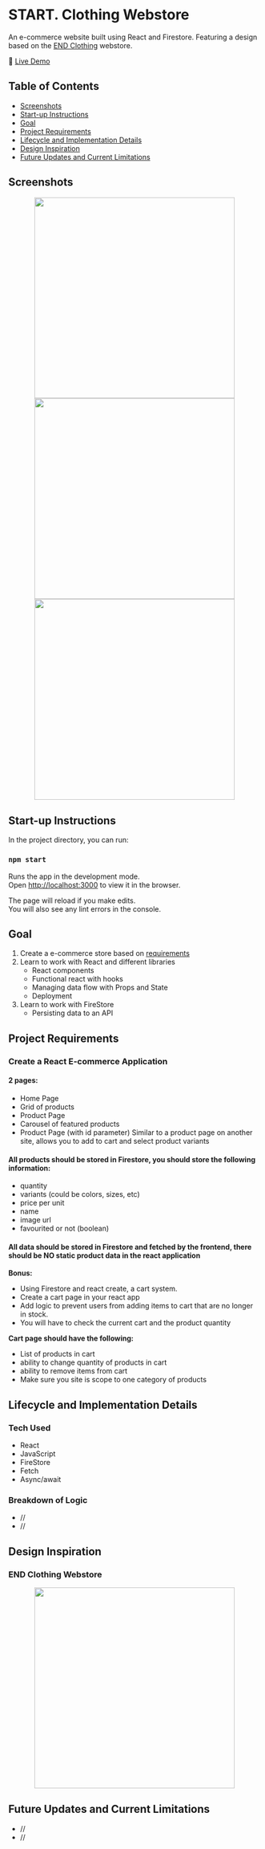 # START. Clothing Webstore

An e-commerce website built using React and Firestore. Featuring a design based on the [END Clothing](https://www.endclothing.com/au) webstore.

🔗 [Live Demo](https://erikryan-s.github.io/start-clothing/)

## Table of Contents

-   [Screenshots](#screenshots)
-   [Start-up Instructions](#start-up-instructions)
-   [Goal](#goal)
-   [Project Requirements](#project-requirements)
-   [Lifecycle and Implementation Details](#lifecycle-and-implementation-details)
-   [Design Inspiration](#design-inspiration)
-   [Future Updates and Current Limitations](#future-updates-and-current-limitations)

## Screenshots

<p align="center">
    <img src="https://i.gyazo.com/52e6efb4dd80d5e2dbbc54b7d84895b2.jpg" height="400" width=auto>
    <img src="" height="400" width=auto>
    <img src="" height="400" width=auto>
</p>

## Start-up Instructions

In the project directory, you can run:

### `npm start`

Runs the app in the development mode.\
Open [http://localhost:3000](http://localhost:3000) to view it in the browser.

The page will reload if you make edits.\
You will also see any lint errors in the console.

## Goal

1. Create a e-commerce store based on [requirements](#project-requirements)
2. Learn to work with React and different libraries
    - React components
    - Functional react with hooks
    - Managing data flow with Props and State
    - Deployment
3. Learn to work with FireStore
    - Persisting data to an API

## Project Requirements

### Create a React E-commerce Application

#### 2 pages:

-   Home Page
-   Grid of products
-   Product Page
-   Carousel of featured products
-   Product Page (with id parameter) Similar to a product page on another site, allows you to add to cart and select product variants

#### All products should be stored in Firestore, you should store the following information:

-   quantity
-   variants (could be colors, sizes, etc)
-   price per unit
-   name
-   image url
-   favourited or not (boolean)

#### All data should be stored in Firestore and fetched by the frontend, there should be NO static product data in the react application

**Bonus:**

-   Using Firestore and react create, a cart system.
-   Create a cart page in your react app
-   Add logic to prevent users from adding items to cart that are no longer in stock.
-   You will have to check the current cart and the product quantity

**Cart page should have the following:**

-   List of products in cart
-   ability to change quantity of products in cart
-   ability to remove items from cart
-   Make sure you site is scope to one category of products

## Lifecycle and Implementation Details

### Tech Used

-   React
-   JavaScript
-   FireStore
-   Fetch
-   Async/await

### Breakdown of Logic

-   //
-   //

## Design Inspiration

### END Clothing Webstore

<p align="center">
    <img src="https://i.gyazo.com/cc4fd7cf857f9e557e414e501be1fbfd.jpg" height="400" width=auto>
</p>

## Future Updates and Current Limitations

-   //
-   //
